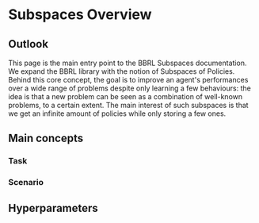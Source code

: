 # Subspaces Overview

## Outlook

This page is the main entry point to the BBRL Subspaces documentation. We expand the BBRL library with the notion of Subspaces of Policies. Behind this core concept, the goal is to improve an agent's performances over a wide range of problems despite only learning a few behaviours: the idea is that a new problem can be seen as a combination of well-known problems, to a certain extent. The main interest of such subspaces is that we get an infinite amount of policies while only storing a few ones.

## Main concepts

### Task

### Scenario

## Hyperparameters